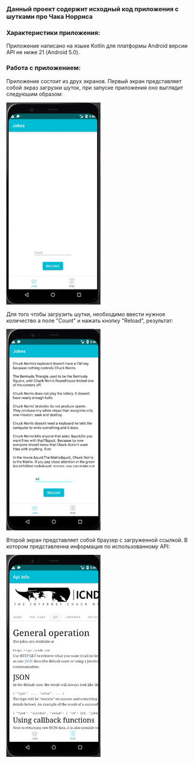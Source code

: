 ### Данный проект содержит исходный код приложения с шутками про Чака Норриса

### Характеристики приложения:
Приложение написано на языке Kotlin для платформы Android версии API не ниже 21 (Android 5.0).

### Работа с приложением:

Приложение состоит из друх экранов. Первый экран представляет собой экраз загрузки шуток, при запуске приложения оно выглядит следуюшим образом:

<img src="screenshots/joke_list_empty.jpg" width="250">

Для того чтобы загрузить шутки, необходимо ввести нужное количество а поле "Count" и нажать кнопку "Reload", результат:

<img src="screenshots/joke_list.jpg" width="250">

Второй экран представляет собой браузер с загруженной ссылкой. В котором представленна информация по использованному API:

<img src="screenshots/web_page.jpg" width="250">
